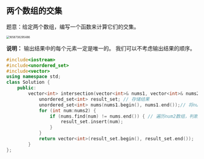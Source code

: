 ## 两个数组的交集

 题意：给定两个数组，编写一个函数来计算它们的交集。 

<img src="C:%5CUsers%5C35113%5CPictures%5C%E7%BC%96%E7%A8%8B%5C%E4%B8%A4%E4%B8%AA%E6%95%B0%E7%BB%84%E7%9A%84%E4%BA%A4%E9%9B%86.png" alt="1658738295486" style="zoom:50%;" />

 **说明：** 输出结果中的每个元素一定是唯一的。 我们可以不考虑输出结果的顺序。 

```c++
#include<iostream>
#include<unordered_set>
#include<vector>
using namespace std;
class Solution {
	public:
		vector<int> intersection(vector<int>& nums1, vector<int>& nums2) {
			unordered_set<int> result_set; // 存储结果
			unordered_set<int> nums(nums1.begin(), nums1.end());// 将nums1 存入set中进行去重操作
			for (int num:nums2) { 
				if (nums.find(num) != nums.end()) { // 遍历num2数组，判断集合中是否有nums中的元素，如果有，放入结果集中。
					result_set.insert(num);
				}
			}
			return vector<int>(result_set.begin(), result_set.end());
		}
};
```

